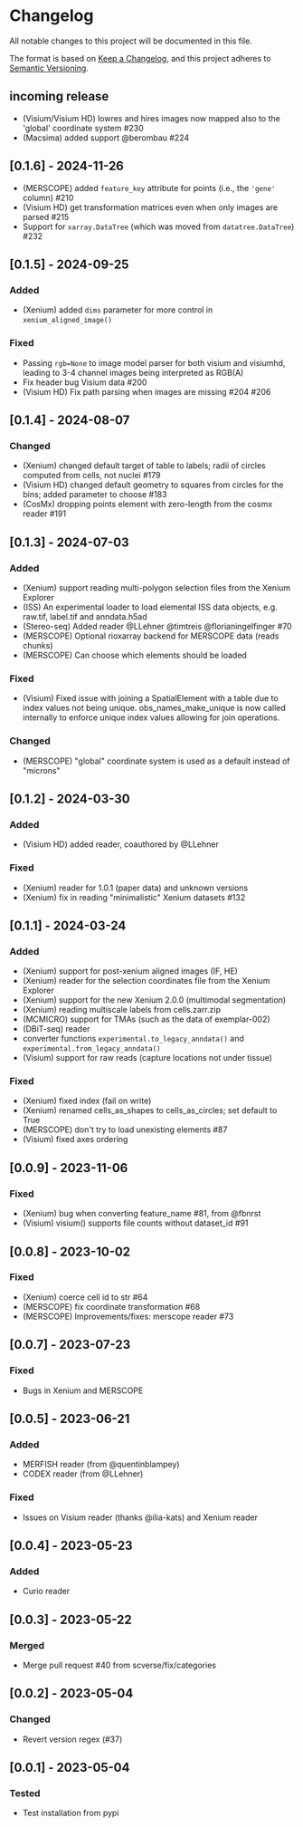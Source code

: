 # Changelog

All notable changes to this project will be documented in this file.

The format is based on [Keep a Changelog][],
and this project adheres to [Semantic Versioning][].

[keep a changelog]: https://keepachangelog.com/en/1.0.0/
[semantic versioning]: https://semver.org/spec/v2.0.0.html

## incoming release

- (Visium/Visium HD) lowres and hires images now mapped also to the 'global' coordinate system #230
- (Macsima) added support @berombau #224

## [0.1.6] - 2024-11-26

- (MERSCOPE) added `feature_key` attribute for points (i.e., the `'gene'` column) #210
- (Visium HD) get transformation matrices even when only images are parsed #215
- Support for `xarray.DataTree` (which was moved from `datatree.DataTree`) #232

## [0.1.5] - 2024-09-25

### Added

- (Xenium) added `dims` parameter for more control in `xenium_aligned_image()`

### Fixed

- Passing `rgb=None` to image model parser for both visium and visiumhd, leading to 3-4 channel images being
  interpreted as RGB(A)
- Fix header bug Visium data #200
- (Visium HD) Fix path parsing when images are missing #204 #206

## [0.1.4] - 2024-08-07

### Changed

- (Xenium) changed default target of table to labels; radii of circles computed from cells, not nuclei #179
- (Visium HD) changed default geometry to squares from circles for the bins; added parameter to choose #183
- (CosMx) dropping points element with zero-length from the cosmx reader #191

## [0.1.3] - 2024-07-03

### Added

- (Xenium) support reading multi-polygon selection files from the Xenium Explorer
- (ISS) An experimental loader to load elemental ISS data objects, e.g. raw.tif, label.tif and anndata.h5ad
- (Stereo-seq) Added reader @LLehner @timtreis @florianingelfinger #70
- (MERSCOPE) Optional rioxarray backend for MERSCOPE data (reads chunks)
- (MERSCOPE) Can choose which elements should be loaded

### Fixed

- (Visium) Fixed issue with joining a SpatialElement with a table due to index values not being unique.
  obs_names_make_unique is now called internally to enforce unique index values allowing for join operations.

### Changed

- (MERSCOPE) "global" coordinate system is used as a default instead of "microns"

## [0.1.2] - 2024-03-30

### Added

- (Visium HD) added reader, coauthored by @LLehner

### Fixed

- (Xenium) reader for 1.0.1 (paper data) and unknown versions
- (Xenium) fix in reading "minimalistic" Xenium datasets #132

## [0.1.1] - 2024-03-24

### Added

- (Xenium) support for post-xenium aligned images (IF, HE)
- (Xenium) reader for the selection coordinates file from the Xenium Explorer
- (Xenium) support for the new Xenium 2.0.0 (multimodal segmentation)
- (Xenium) reading multiscale labels from cells.zarr.zip
- (MCMICRO) support for TMAs (such as the data of exemplar-002)
- (DBiT-seq) reader
- converter functions `experimental.to_legacy_anndata()` and `experimental.from_legacy_anndata()`
- (Visium) support for raw reads (capture locations not under tissue)

### Fixed

- (Xenium) fixed index (fail on write)
- (Xenium) renamed cells_as_shapes to cells_as_circles; set default to True
- (MERSCOPE) don't try to load unexisting elements #87
- (Visium) fixed axes ordering

## [0.0.9] - 2023-11-06

### Fixed

- (Xenium) bug when converting feature_name #81, from @fbnrst
- (Visium) visium() supports file counts without dataset_id #91

## [0.0.8] - 2023-10-02

### Fixed

- (Xenium) coerce cell id to str #64
- (MERSCOPE) fix coordinate transformation #68
- (MERSCOPE) Improvements/fixes: merscope reader #73

## [0.0.7] - 2023-07-23

### Fixed

- Bugs in Xenium and MERSCOPE

## [0.0.5] - 2023-06-21

### Added

- MERFISH reader (from @quentinblampey)
- CODEX reader (from @LLehner)

### Fixed

- Issues on Visium reader (thanks @ilia-kats) and Xenium reader

## [0.0.4] - 2023-05-23

### Added

- Curio reader

## [0.0.3] - 2023-05-22

### Merged

- Merge pull request #40 from scverse/fix/categories

## [0.0.2] - 2023-05-04

### Changed

- Revert version regex (#37)

## [0.0.1] - 2023-05-04

### Tested

- Test installation from pypi
